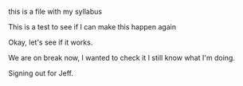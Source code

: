 this is a file with my syllabus  

This is a test to see if I can make this happen again  

Okay, let's see if it works.  

We are on break now, I wanted to check it I still know what I'm doing.  

Signing out for Jeff.  

